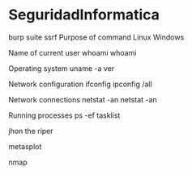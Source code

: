 # SeguridadInformatica


burp suite
ssrf
Purpose of command	Linux	Windows

Name of current user	whoami	whoami

Operating system	uname -a	ver

Network configuration	ifconfig	ipconfig /all

Network connections	netstat -an	netstat -an

Running processes	ps -ef	tasklist


jhon the riper

metasplot

nmap
